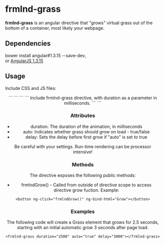# frmlnd-grass
**frmlnd-grass** is an angular directive that "grows" virtual grass out of the bottom of a container, most likely your webpage.

## Dependencies
bower install angular#1.3.15 --save-dev,  
or [AngularJS 1.3.15](https://angularjs.org/)

## Usage
Include CSS and JS files:
<header>
```
<link rel="stylesheet" type="text/css" href="css/frmlnd-grass.min.css">
```
<body>
```
<script type="text/javascript" src="js/angular.min.js"></script>
<script type="text/javascript" src="js/frmlnd-grass.min.js"></script>
```
Include frmlnd-grass directive, with duration as a parameter in milliseconds.
```
<frmlnd-grass duration="5000"></frmlnd-grass>
```

### Attributes
* duration: The duration of the animation, in milliseconds
* auto: Indicates whether grass should grow on load - true/false
* delay: Sets the delay before first grow if "auto" is set to true

Be careful with your settings. Run-time rendering can be processor intensive!

### Methods

The directive exposes the following public methods:

* frmlndGrow() - Called from outside of directive scope to access directive grow fuction. Example: 
```
<button ng-click="frmlndGrow()" ng-bind-html="Grow"></button>
```

### Examples
The following code will create a Grass element that grows for 2.5 seconds, starting with an initial automatic grow 3 seconds after page load.
```
<frmlnd-grass duration="2500" auto="true" delay="3000"></frmlnd-grass>
```